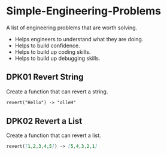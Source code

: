 # Simple-Engineering-Problems
A list of engineering problems that are worth solving.

- Helps engineers to understand what they are doing.
- Helps to build confidence.
- Helps to build up coding skills.
- Helps to build up debugging skills.

## DPK01 Revert String
Create a function that can revert a string.

```markdown
revert("Hello") -> "olleH"
```

## DPK02 Revert a List
Create a function that can revert a list.

```markdown
revert([1,2,3,4,5]) -> [5,4,3,2,1]
```
